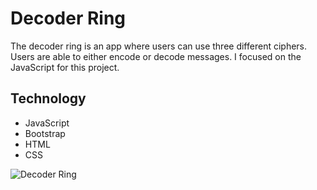 # Decoder Ring

The decoder ring is an app where users can use three different ciphers. Users are able to either encode or decode messages. 
I focused on the JavaScript for this project.

## Technology
* JavaScript
* Bootstrap
* HTML
* CSS

![Decoder Ring](https://mikemorter.github.io/portfolio/images/decoder-ring.png)
